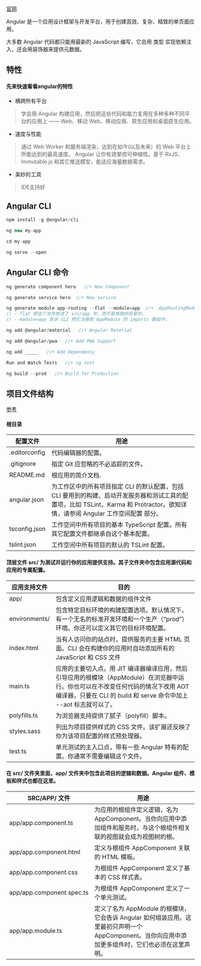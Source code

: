 [官网](https://angular.cn/docs)

Angular 是一个应用设计框架与开发平台，用于创建高效、复杂、精致的单页面应用。

大多数 Angular 代码都只能用最新的 JavaScript 编写，它会用 类型 实现依赖注入，还会用装饰器来提供元数据。

## 特性

#### 先来快速看看angular的特性

* 横跨所有平台

> 学会用 Angular 构建应用，然后把这些代码和能力复用在多种多种不同平台的应用上 —— Web、移动 Web、移动应用、原生应用和桌面原生应用。

* 速度与性能

> 通过 Web Worker 和服务端渲染，达到在如今(以及未来）的 Web 平台上所能达到的最高速度。
> Angular 让你有效掌控可伸缩性。基于 RxJS、Immutable.js 和其它推送模型，能适应海量数据需求。

* 美妙的工具

> IDE支持好

##  Angular CLI

```javascript
npm install -g @angular/cli

ng new my-app

cd my-app

ng serve --open
```

## Angular CLI 命令

```javascript
ng generate component hero   //+ New Component

ng generate service hero  //+ New service

ng generate module app-routing --flat --module=app  //+  AppRoutingModule
// --flat 把这个文件放进了 src/app 中，而不是单独的目录中。
// --module=app 告诉 CLI 把它注册到 AppModule 的 imports 数组中。

ng add @angular/material   //+ Angular Material

ng add @angular/pwa   //+ Add PWA Support

ng add _____   //+ Add Dependency

Run and Watch Tests   //+ ng test

ng build --prod   //+ Build for Production
```

## 项目文件结构

[参考](https://angular.cn/guide/file-structure)

#### 根目录

|  配置文件   | 用途  |
|  ----  | ----  |
| .editorconfig  | 代码编辑器的配置。 |
| .gitignore  | 指定 Git 应忽略的不必追踪的文件。 |
| README.md  | 根应用的简介文档. |
| angular.json  | 为工作区中的所有项目指定 CLI 的默认配置，包括 CLI 要用到的构建、启动开发服务器和测试工具的配置项，比如 TSLint，Karma 和 Protractor。欲知详情，请参阅 Angular 工作空间配置 部分。 |
| tsconfig.json  | 工作空间中所有项目的基本 TypeScript 配置。所有其它配置文件都继承自这个基本配置。 |
| tslint.json  | 工作空间中所有项目的默认的 TSLint 配置。 |

#### 顶层文件 src/ 为测试并运行你的应用提供支持。其子文件夹中包含应用源代码和应用的专属配置。

|  应用支持文件 | 目的  |
|  ----  | ----  |
| app/  | 包含定义应用逻辑和数据的组件文件 |
| environments/ | 包含特定目标环境的构建配置选项。默认情况下，有一个无名的标准开发环境和一个生产（“prod”）环境。你还可以定义其它的目标环境配置。 |
| index.html  | 当有人访问你的站点时，提供服务的主要 HTML 页面。CLI 会在构建你的应用时自动添加所有的 JavaScript 和 CSS 文件 |
| main.ts  | 应用的主要切入点。用 JIT 编译器编译应用，然后引导应用的根模块（AppModule）在浏览器中运行。你也可以在不改变任何代码的情况下改用 AOT 编译器，只要在 CLI 的 build 和 serve 命令中加上 --aot 标志就可以了。 |
| polyfills.ts  | 为浏览器支持提供了腻子（polyfill）脚本。 |
| styles.sass  | 列出为项目提供样式的 CSS 文件。该扩展还反映了你为该项目配置的样式预处理器。 |
| test.ts  | 单元测试的主入口点，带有一些 Angular 特有的配置。你通常不需要编辑这个文件。 |

#### 在 src/ 文件夹里面，app/ 文件夹中包含此项目的逻辑和数据。Angular 组件、模板和样式也都在这里。

|  SRC/APP/ 文件 | 用途  |
|  ----  | ----  |
| app/app.component.ts  | 为应用的根组件定义逻辑，名为 AppComponent。当你向应用中添加组件和服务时，与这个根组件相关联的视图就会成为视图树的根。 |
| app/app.component.html  | 定义与根组件 AppComponent 关联的 HTML 模板。 |
| app/app.component.css  | 为根组件 AppComponent 定义了基本的 CSS 样式表。 |
| app/app.component.spec.ts | 为根组件 AppComponent 定义了一个单元测试。 |
| app/app.module.ts  | 定义了名为 AppModule 的根模块，它会告诉 Angular 如何组装应用。这里最初只声明一个 AppComponent。当你向应用中添加更多组件时，它们也必须在这里声明。 |